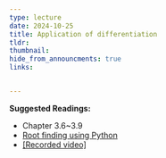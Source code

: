 ```yaml
---
type: lecture
date: 2024-10-25
title: Application of differentiation
tldr: 
thumbnail: 
hide_from_announcments: true
links: 


---
```

**Suggested Readings:**
- Chapter 3.6~3.9
- [Root finding using Python](https://patrickwalls.github.io/mathematicalpython/root-finding/newton/)
- [[Recorded video]](https://www.youtube.com/playlist?list=PLHNZtBNWQ-85lNcV9oqC9_dR7m12XXRi8)

